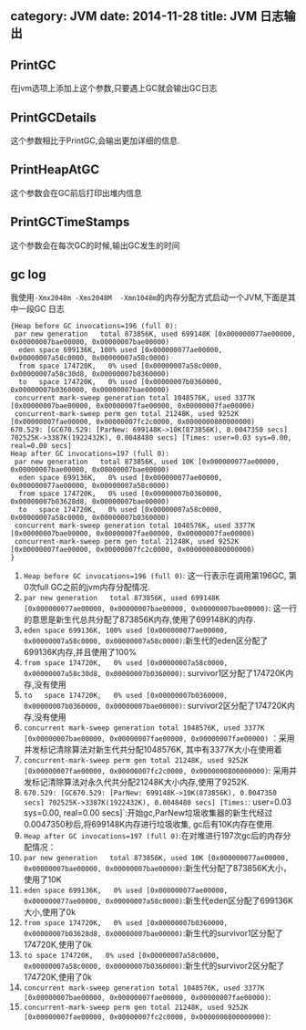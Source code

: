 category: JVM
date: 2014-11-28
title: JVM 日志输出
---
## PrintGC
在jvm选项上添加上这个参数,只要遇上GC就会输出GC日志

## PrintGCDetails
这个参数相比于PrintGC,会输出更加详细的信息.

## PrintHeapAtGC
这个参数会在GC前后打印出堆内信息

## PrintGCTimeStamps
这个参数会在每次GC的时候,输出GC发生的时间

## gc log
我使用`-Xmx2048m -Xms2048M  -Xmn1048m`的内存分配方式启动一个JVM,下面是其中一段GC 日志
```
{Heap before GC invocations=196 (full 0):
 par new generation   total 873856K, used 699148K [0x000000077ae00000, 0x00000007bae00000, 0x00000007bae00000)
  eden space 699136K, 100% used [0x000000077ae00000, 0x00000007a58c0000, 0x00000007a58c0000)
  from space 174720K,   0% used [0x00000007a58c0000, 0x00000007a58c30d8, 0x00000007b0360000)
  to   space 174720K,   0% used [0x00000007b0360000, 0x00000007b0360000, 0x00000007bae00000)
 concurrent mark-sweep generation total 1048576K, used 3377K [0x00000007bae00000, 0x00000007fae00000, 0x00000007fae00000)
 concurrent-mark-sweep perm gen total 21248K, used 9252K [0x00000007fae00000, 0x00000007fc2c0000, 0x0000000800000000)
670.529: [GC670.529: [ParNew: 699148K->10K(873856K), 0.0047350 secs] 702525K->3387K(1922432K), 0.0048480 secs] [Times: user=0.03 sys=0.00, real=0.00 secs]
Heap after GC invocations=197 (full 0):
 par new generation   total 873856K, used 10K [0x000000077ae00000, 0x00000007bae00000, 0x00000007bae00000)
  eden space 699136K,   0% used [0x000000077ae00000, 0x000000077ae00000, 0x00000007a58c0000)
  from space 174720K,   0% used [0x00000007b0360000, 0x00000007b03628d8, 0x00000007bae00000)
  to   space 174720K,   0% used [0x00000007a58c0000, 0x00000007a58c0000, 0x00000007b0360000)
 concurrent mark-sweep generation total 1048576K, used 3377K [0x00000007bae00000, 0x00000007fae00000, 0x00000007fae00000)
 concurrent-mark-sweep perm gen total 21248K, used 9252K [0x00000007fae00000, 0x00000007fc2c0000, 0x0000000800000000)
}
```

1. `Heap before GC invocations=196 (full 0)`: 这一行表示在调用第196GC, 第0次full GC之前的jvm内存分配情况.
2. `par new generation   total 873856K, used 699148K [0x000000077ae00000, 0x00000007bae00000, 0x00000007bae00000)`: 这一行的意思是新生代总共分配了873856K内存,使用了699148K的内存.
3. `eden space 699136K, 100% used [0x000000077ae00000, 0x00000007a58c0000, 0x00000007a58c0000)`:新生代的eden区分配了699136K内存,并且使用了100%
4. `from space 174720K,   0% used [0x00000007a58c0000, 0x00000007a58c30d8, 0x00000007b0360000)`: survivor1区分配了174720K内存,没有使用
6. `to   space 174720K,   0% used [0x00000007b0360000, 0x00000007b0360000, 0x00000007bae00000)`: survivor2区分配了174720K内存,没有使用
5. `concurrent mark-sweep generation total 1048576K, used 3377K [0x00000007bae00000, 0x00000007fae00000, 0x00000007fae00000)` ：采用并发标记清除算法对新生代共分配1048576K, 其中有3377K大小在使用着
7. `concurrent-mark-sweep perm gen total 21248K, used 9252K [0x00000007fae00000, 0x00000007fc2c0000, 0x0000000800000000)`: 采用并发标记清除算法对永久代共分配21248K大小内存,使用了9252K.
8. `670.529: [GC670.529: [ParNew: 699148K->10K(873856K), 0.0047350 secs] 702525K->3387K(1922432K), 0.0048480 secs] [Times:`: user=0.03 sys=0.00, real=0.00 secs]`:开始gc,ParNew垃圾收集器的新生代经过0.0047350秒后,将699148K内存进行垃圾收集, gc后有10K内存在使用.
9. `Heap after GC invocations=197 (full 0)`:在对堆进行197次gc后的内存分配情况：
10. `par new generation   total 873856K, used 10K [0x000000077ae00000, 0x00000007bae00000, 0x00000007bae00000)`:新生代分配了873856K大小，使用了10K
11. `eden space 699136K,   0% used [0x000000077ae00000, 0x000000077ae00000, 0x00000007a58c0000)`:新生代eden区分配了699136K大小,使用了0k
12. `from space 174720K,   0% used [0x00000007b0360000, 0x00000007b03628d8, 0x00000007bae00000)`:新生代的survivor1区分配了174720K,使用了0k
13. `to space 174720K,   0% used [0x00000007a58c0000, 0x00000007a58c0000, 0x00000007b0360000)`:新生代的survivor2区分配了174720K,使用了0k
14. `concurrent mark-sweep generation total 1048576K, used 3377K [0x00000007bae00000, 0x00000007fae00000, 0x00000007fae00000)`:
15. `concurrent-mark-sweep perm gen total 21248K, used 9252K [0x00000007fae00000, 0x00000007fc2c0000, 0x0000000800000000)`:

